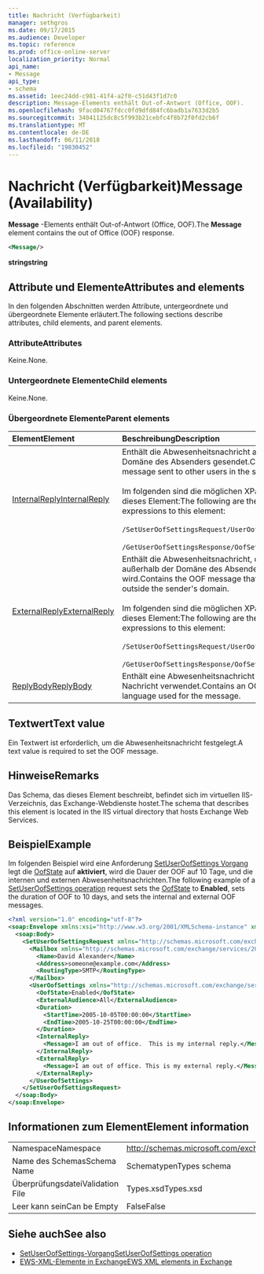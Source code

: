 ```yaml
---
title: Nachricht (Verfügbarkeit)
manager: sethgros
ms.date: 09/17/2015
ms.audience: Developer
ms.topic: reference
ms.prod: office-online-server
localization_priority: Normal
api_name:
- Message
api_type:
- schema
ms.assetid: 1eec24dd-c981-41f4-a2f0-c51d43f1d7c0
description: Message-Elements enthält Out-of-Antwort (Office, OOF).
ms.openlocfilehash: 9facd04767fdcc0fd9dfd84fc6badb1a7633d2b5
ms.sourcegitcommit: 34041125dc8c5f993b21cebfc4f8b72f0fd2cb6f
ms.translationtype: MT
ms.contentlocale: de-DE
ms.lasthandoff: 06/11/2018
ms.locfileid: "19830452"
---
```

# <a name="message-availability"></a><span data-ttu-id="57946-103">Nachricht (Verfügbarkeit)</span><span class="sxs-lookup"><span data-stu-id="57946-103">Message (Availability)</span></span>

<span data-ttu-id="57946-104">**Message** -Elements enthält Out-of-Antwort (Office, OOF).</span><span class="sxs-lookup"><span data-stu-id="57946-104">The **Message** element contains the out of Office (OOF) response.</span></span> 
  
```xml
<Message/> 
```

 <span data-ttu-id="57946-105">**string**</span><span class="sxs-lookup"><span data-stu-id="57946-105">**string**</span></span>
## <a name="attributes-and-elements"></a><span data-ttu-id="57946-106">Attribute und Elemente</span><span class="sxs-lookup"><span data-stu-id="57946-106">Attributes and elements</span></span>

<span data-ttu-id="57946-107">In den folgenden Abschnitten werden Attribute, untergeordnete und übergeordnete Elemente erläutert.</span><span class="sxs-lookup"><span data-stu-id="57946-107">The following sections describe attributes, child elements, and parent elements.</span></span>
  
### <a name="attributes"></a><span data-ttu-id="57946-108">Attribute</span><span class="sxs-lookup"><span data-stu-id="57946-108">Attributes</span></span>

<span data-ttu-id="57946-109">Keine.</span><span class="sxs-lookup"><span data-stu-id="57946-109">None.</span></span>
  
### <a name="child-elements"></a><span data-ttu-id="57946-110">Untergeordnete Elemente</span><span class="sxs-lookup"><span data-stu-id="57946-110">Child elements</span></span>

<span data-ttu-id="57946-111">Keine.</span><span class="sxs-lookup"><span data-stu-id="57946-111">None.</span></span>
  
### <a name="parent-elements"></a><span data-ttu-id="57946-112">Übergeordnete Elemente</span><span class="sxs-lookup"><span data-stu-id="57946-112">Parent elements</span></span>

|<span data-ttu-id="57946-113">**Element**</span><span class="sxs-lookup"><span data-stu-id="57946-113">**Element**</span></span>|<span data-ttu-id="57946-114">**Beschreibung**</span><span class="sxs-lookup"><span data-stu-id="57946-114">**Description**</span></span>|
|:-----|:-----|
|[<span data-ttu-id="57946-115">InternalReply</span><span class="sxs-lookup"><span data-stu-id="57946-115">InternalReply</span></span>](internalreply.md) <br/> | <span data-ttu-id="57946-116">Enthält die Abwesenheitsnachricht an andere Benutzer in die Domäne des Absenders gesendet.</span><span class="sxs-lookup"><span data-stu-id="57946-116">Contains the OOF message sent to other users in the sender's domain.</span></span> <br/> <br/>  <span data-ttu-id="57946-117">Im folgenden sind die möglichen XPath-Ausdrücke auf dieses Element:</span><span class="sxs-lookup"><span data-stu-id="57946-117">The following are the possible XPath expressions to this element:</span></span> <br/> <br/>  `/SetUserOofSettingsRequest/UserOofSettings/InternalReply` <br/><br/>  `/GetUserOofSettingsResponse/OofSettings/InternalReply` <br/> |
|[<span data-ttu-id="57946-118">ExternalReply</span><span class="sxs-lookup"><span data-stu-id="57946-118">ExternalReply</span></span>](externalreply.md) <br/> | <span data-ttu-id="57946-119">Enthält die Abwesenheitsnachricht, die an Adressen außerhalb der Domäne des Absenders gesendet wird.</span><span class="sxs-lookup"><span data-stu-id="57946-119">Contains the OOF message that is sent to addresses outside the sender's domain.</span></span>  <br/> <br/> <span data-ttu-id="57946-120">Im folgenden sind die möglichen XPath-Ausdrücke auf dieses Element:</span><span class="sxs-lookup"><span data-stu-id="57946-120">The following are the possible XPath expressions to this element:</span></span>  <br/><br/>  `/SetUserOofSettingsRequest/UserOofSettings/ExternalReply` <br/><br/>  `/GetUserOofSettingsResponse/OofSettings/ExternalReply` <br/> |
|[<span data-ttu-id="57946-121">ReplyBody</span><span class="sxs-lookup"><span data-stu-id="57946-121">ReplyBody</span></span>](replybody.md) <br/> |<span data-ttu-id="57946-122">Enthält eine Abwesenheitsnachricht und die Sprache für die Nachricht verwendet.</span><span class="sxs-lookup"><span data-stu-id="57946-122">Contains an OOF message and the language used for the message.</span></span>  <br/> |
   
## <a name="text-value"></a><span data-ttu-id="57946-123">Textwert</span><span class="sxs-lookup"><span data-stu-id="57946-123">Text value</span></span>

<span data-ttu-id="57946-124">Ein Textwert ist erforderlich, um die Abwesenheitsnachricht festgelegt.</span><span class="sxs-lookup"><span data-stu-id="57946-124">A text value is required to set the OOF message.</span></span>
  
## <a name="remarks"></a><span data-ttu-id="57946-125">Hinweise</span><span class="sxs-lookup"><span data-stu-id="57946-125">Remarks</span></span>

<span data-ttu-id="57946-126">Das Schema, das dieses Element beschreibt, befindet sich im virtuellen IIS-Verzeichnis, das Exchange-Webdienste hostet.</span><span class="sxs-lookup"><span data-stu-id="57946-126">The schema that describes this element is located in the IIS virtual directory that hosts Exchange Web Services.</span></span>
  
## <a name="example"></a><span data-ttu-id="57946-127">Beispiel</span><span class="sxs-lookup"><span data-stu-id="57946-127">Example</span></span>

<span data-ttu-id="57946-128">Im folgenden Beispiel wird eine Anforderung [SetUserOofSettings Vorgang](setuseroofsettings-operation.md) legt die [OofState](oofstate.md) auf **aktiviert**, wird die Dauer der OOF auf 10 Tage, und die internen und externen Abwesenheitsnachrichten.</span><span class="sxs-lookup"><span data-stu-id="57946-128">The following example of a [SetUserOofSettings operation](setuseroofsettings-operation.md) request sets the [OofState](oofstate.md) to **Enabled**, sets the duration of OOF to 10 days, and sets the internal and external OOF messages.</span></span>
  
```XML
<?xml version="1.0" encoding="utf-8"?>
<soap:Envelope xmlns:xsi="http://www.w3.org/2001/XMLSchema-instance" xmlns:xsd="http://www.w3.org/2001/XMLSchema" xmlns:soap="http://schemas.xmlsoap.org/soap/envelope/">
  <soap:Body>
    <SetUserOofSettingsRequest xmlns="http://schemas.microsoft.com/exchange/services/2006/messages">
      <Mailbox xmlns="http://schemas.microsoft.com/exchange/services/2006/types">
        <Name>David Alexander</Name>
        <Address>someone@example.com</Address>
        <RoutingType>SMTP</RoutingType>
      </Mailbox>
      <UserOofSettings xmlns="http://schemas.microsoft.com/exchange/services/2006/types">
        <OofState>Enabled</OofState>
        <ExternalAudience>All</ExternalAudience>
        <Duration>
          <StartTime>2005-10-05T00:00:00</StartTime>
          <EndTime>2005-10-25T00:00:00</EndTime>
        </Duration>
        <InternalReply>
          <Message>I am out of office.  This is my internal reply.</Message>
        </InternalReply>
        <ExternalReply>
          <Message>I am out of office. This is my external reply.</Message>
        </ExternalReply>
      </UserOofSettings>
    </SetUserOofSettingsRequest>
  </soap:Body>
</soap:Envelope>
```

## <a name="element-information"></a><span data-ttu-id="57946-129">Informationen zum Element</span><span class="sxs-lookup"><span data-stu-id="57946-129">Element information</span></span>

|||
|:-----|:-----|
|<span data-ttu-id="57946-130">Namespace</span><span class="sxs-lookup"><span data-stu-id="57946-130">Namespace</span></span>  <br/> |http://schemas.microsoft.com/exchange/services/2006/types  <br/> |
|<span data-ttu-id="57946-131">Name des Schemas</span><span class="sxs-lookup"><span data-stu-id="57946-131">Schema Name</span></span>  <br/> |<span data-ttu-id="57946-132">Schematypen</span><span class="sxs-lookup"><span data-stu-id="57946-132">Types schema</span></span>  <br/> |
|<span data-ttu-id="57946-133">Überprüfungsdatei</span><span class="sxs-lookup"><span data-stu-id="57946-133">Validation File</span></span>  <br/> |<span data-ttu-id="57946-134">Types.xsd</span><span class="sxs-lookup"><span data-stu-id="57946-134">Types.xsd</span></span>  <br/> |
|<span data-ttu-id="57946-135">Leer kann sein</span><span class="sxs-lookup"><span data-stu-id="57946-135">Can be Empty</span></span>  <br/> |<span data-ttu-id="57946-136">False</span><span class="sxs-lookup"><span data-stu-id="57946-136">False</span></span>  <br/> |
   
## <a name="see-also"></a><span data-ttu-id="57946-137">Siehe auch</span><span class="sxs-lookup"><span data-stu-id="57946-137">See also</span></span>

- [<span data-ttu-id="57946-138">SetUserOofSettings-Vorgang</span><span class="sxs-lookup"><span data-stu-id="57946-138">SetUserOofSettings operation</span></span>](setuseroofsettings-operation.md)
- [<span data-ttu-id="57946-139">EWS-XML-Elemente in Exchange</span><span class="sxs-lookup"><span data-stu-id="57946-139">EWS XML elements in Exchange</span></span>](ews-xml-elements-in-exchange.md)

